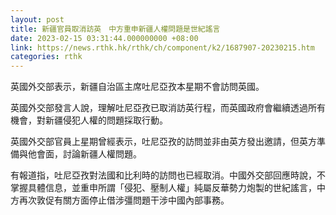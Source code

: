 ```yaml
---
layout: post
title: 新疆官員取消訪英　中方重申新疆人權問題是世紀謠言
date: 2023-02-15 03:31:44.000000000 +08:00
link: https://news.rthk.hk/rthk/ch/component/k2/1687907-20230215.htm
categories: rthk
---
```


英國外交部表示，新疆自治區主席吐尼亞孜本星期不會訪問英國。

英國外交部發言人說，理解吐尼亞孜已取消訪英行程，而英國政府會繼續透過所有機會，對新疆侵犯人權的問題採取行動。

英國外交部官員上星期曾經表示，吐尼亞孜的訪問並非由英方發出邀請，但英方準備與他會面，討論新疆人權問題。

有報道指，吐尼亞孜對法國和比利時的訪問也已經取消。中國外交部回應時說，不掌握具體信息，並重申所謂「侵犯、壓制人權」純屬反華勢力炮製的世紀謠言，中方再次敦促有關方面停止借涉彊問題干涉中國內部事務。
